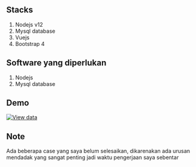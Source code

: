 ## Stacks
1.  Nodejs v12
2.  Mysql database
3. Vuejs
4. Bootstrap 4

## Software yang diperlukan
1. Nodejs
2. Mysql database

## Demo
[![View data](https://i.ibb.co/hV2cfx7/Screenshot-at-2019-08-31-22-53-14.png "View data")](https://i.ibb.co/hV2cfx7/Screenshot-at-2019-08-31-22-53-14.png "View data")

## Note
Ada beberapa case yang saya belum selesaikan, dikarenakan ada urusan mendadak yang sangat penting jadi waktu pengerjaan saya sebentar
